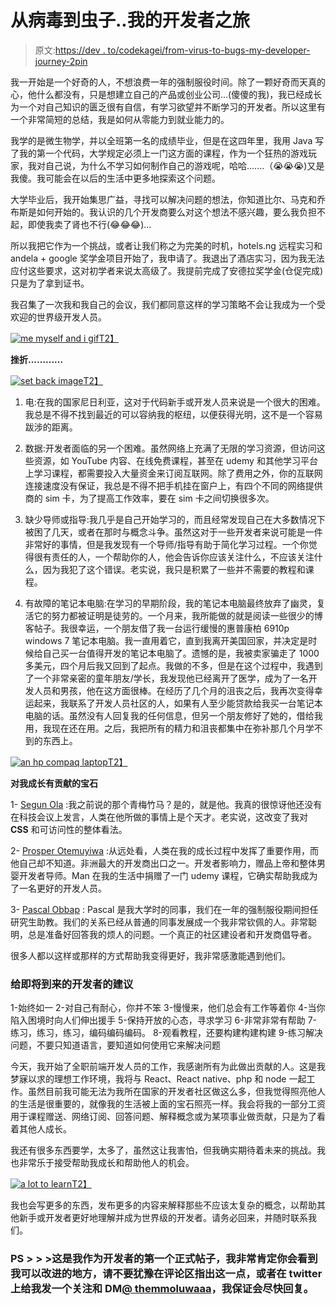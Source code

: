 # 从病毒到虫子..我的开发者之旅

> 原文:[https://dev . to/codekagei/from-virus-to-bugs-my-developer-journey-2pin](https://dev.to/codekagei/from-viruses-to-bugs-my-developer-journey-2pin)

我一开始是一个好奇的人，不想浪费一年的强制服役时间。除了一颗好奇而天真的心，他什么都没有，只是想建立自己的产品或创业公司...(傻傻的我)，我已经成长为一个对自己知识的匮乏很有自信，有学习欲望并不断学习的开发者。所以这里有一个非常简短的总结，我是如何从零能力到就业能力的。

我学的是微生物学，并以全班第一名的成绩毕业，但是在这四年里，我用 Java 写了我的第一个代码，大学规定必须上一门这方面的课程，作为一个狂热的游戏玩家，我对自己说，为什么不学习如何制作自己的游戏呢，哈哈.......（😭😭😭)又是我傻。我可能会在以后的生活中更多地探索这个问题。

大学毕业后，我开始集思广益，寻找可以解决问题的想法，你知道比尔、马克和乔布斯是如何开始的。我认识的几个开发商要么对这个想法不感兴趣，要么我负担不起，即使我卖了肾也不行(😂😂😂)...

所以我把它作为一个挑战，或者让我们称之为完美的时机，hotels.ng 远程实习和 andela + google 奖学金项目开始了，我申请了。我退出了酒店实习，因为我无法应付这些要求，这对初学者来说太高级了。我提前完成了安德拉奖学金(仓促完成)只是为了拿到证书。

我召集了一次我和我自己的会议，我们都同意这样的学习策略不会让我成为一个受欢迎的世界级开发人员。

[![me myself and i gif](../Images/31e7f858508493515b4ad517fd2a9264.png)T2】](https://res.cloudinary.com/practicaldev/image/fetch/s--pHuqfCDq--/c_limit%2Cf_auto%2Cfl_progressive%2Cq_auto%2Cw_880/https://image.shutterstock.com/image-photo/me-myself-i-text-lightbox-260nw-722718943.jpg)

**挫折............**

[![set back image](../Images/4437228e7e181edc1fb6df6467b1ecf5.png)T2】](https://res.cloudinary.com/practicaldev/image/fetch/s--7KNROTnw--/c_limit%2Cf_auto%2Cfl_progressive%2Cq_auto%2Cw_880/https://previews.123rf.com/images/dirkercken/dirkercken1301/dirkercken130100065/17411469-obstacle-ahead-caution-for-danger-take-the-challenge-avoid-and-overcome-the-problem-prepare-for-diff.jpg)

1.  电:在我的国家尼日利亚，这对于代码新手或开发人员来说是一个很大的困难。我总是不得不找到最近的可以容纳我的枢纽，以便获得光明，这不是一个容易跋涉的距离。

2.  数据:开发者面临的另一个困难。虽然网络上充满了无限的学习资源，但访问这些资源，如 YouTube 内容、在线免费课程，甚至在 udemy 和其他学习平台上学习课程，都需要投入大量资金来订阅互联网。除了费用之外，你的互联网连接速度没有保证，我总是不得不把手机挂在窗户上，有四个不同的网络提供商的 sim 卡，为了提高工作效率，要在 sim 卡之间切换很多次。

3.  缺少导师或指导:我几乎是自己开始学习的，而且经常发现自己在大多数情况下被困了几天，或者在那时与概念斗争。虽然这对于一些开发者来说可能是一件非常好的事情，但是我发现有一个导师/指导有助于简化学习过程。一个你觉得很有责任的人，一个帮助你的人，他会告诉你应该关注什么，不应该关注什么，因为我犯了这个错误。老实说，我只是积累了一些并不需要的教程和课程。

4.  有故障的笔记本电脑:在学习的早期阶段，我的笔记本电脑最终放弃了幽灵，复活它的努力都被证明是徒劳的。一个月来，我所能做的就是阅读一些很少的博客帖子。我很幸运，一个朋友借了我一台运行缓慢的惠普康柏 6910p windows 7 笔记本电脑。我一直用着它，直到我离开美国回家，并决定是时候给自己买一台值得开发的笔记本电脑了。遗憾的是，我被卖家骗走了 1000 多美元，四个月后我又回到了起点。我做的不多，但是在这个过程中，我遇到了一个非常亲密的童年朋友/学长，我发现他已经离开了医学，成为了一名开发人员和男孩，他在这方面很棒。在经历了几个月的沮丧之后，我再次变得幸运起来，我联系了开发人员社区的人，如果有人至少能贷款给我买一台笔记本电脑的话。虽然没有人回复我的任何信息，但另一个朋友修好了她的，借给我用，我现在还在用。之后，我把所有的精力和沮丧都集中在弥补那几个月学不到的东西上。

[![an hp compaq laptop](../Images/46cf750de869bb946521f39e3151ec1d.png)T2】](https://res.cloudinary.com/practicaldev/image/fetch/s--KDt8gXr---/c_limit%2Cf_auto%2Cfl_progressive%2Cq_auto%2Cw_880/https://s3-us-west-2.amazonaws.com/usedphotosuk/107276303_614.jpg)

**对我成长有贡献的宝石**

1- [Segun Ola](https://twitter.com/segunolalive) :我之前说的那个青梅竹马？是的，就是他。我真的很惊讶他还没有在科技会议上发言，人类在他所做的事情上是个天才。老实说，这改变了我对 **CSS** 和可访问性的整体看法。

2- [Prosper Otemuyiwa](https://twitter.com/unicodeveloper) :从远处看，人类在我的成长过程中发挥了重要作用，而他自己却不知道。非洲最大的开发商出口之一。开发者影响力，赠品上帝和整体男婴开发者导师。Man 在我的生活中捐赠了一门 udemy 课程，它确实帮助我成为了一名更好的开发人员。

3- [Pascal Obbap](https://twitter.com/_obbap) : Pascal 是我大学时的同事，我们在一年的强制服役期间担任研究生助教。我们的关系已经从普通的同事发展成一个我非常钦佩的人。非常聪明，总是准备好回答我的烦人的问题。一个真正的社区建设者和开发商倡导者。

很多人都以这样或那样的方式帮助我变得更好，我非常感激能遇到他们。

### [](#advice-to-upcoming-devs)给即将到来的开发者的建议

1-始终如一
2-对自己有耐心，你并不笨
3-慢慢来，他们总会有工作等着你
4-当你陷入困境时向人们伸出援手
5-保持开放的心态，寻求学习
6-非常非常有帮助
7-练习，练习，练习，编码编码编码。
8-观看教程，还要构建构建构建
9-练习解决问题，不要只知道语言，要知道如何使用它来解决问题

今天，我开始了全职前端开发人员的工作，我感谢所有为此做出贡献的人。这是我梦寐以求的理想工作环境，我将与 React、React native、php 和 node 一起工作。虽然目前我可能无法为我所在国家的开发者社区做这么多，但我觉得照亮他人的生活是很重要的，就像我的生活被上面的宝石照亮一样。我会将我的一部分工资用于课程赠送、网络订阅、回答问题、解释概念或为某项事业做贡献，只是为了看着其他人成长。

我还有很多东西要学，太多了，虽然这让我害怕，但我确实期待着未来的挑战。我也非常乐于接受帮助我成长和帮助他人的机会。

[![a lot to learn](../Images/edc843e59f7bfecb9e22977114c4741f.png)T2】](https://res.cloudinary.com/practicaldev/image/fetch/s--E3LuTypt--/c_limit%2Cf_auto%2Cfl_progressive%2Cq_auto%2Cw_880/https://media.boingboing.net/wp-content/uploads/2015/05/lean.jpg)

我也会写更多的东西，发布更多的内容来解释那些不应该太复杂的概念，以帮助其他新手或开发者更好地理解并成为世界级的开发者。请务必回来，并随时联系我们。

### [](#psgtgtgt-this-is-my-first-official-post-as-a-developer-i-am-very-certain-you-would-see-things-i-could-improve-on-please-do-not-hesitate-to-point-this-out-in-the-comment-section-or-shoot-me-a-follow-and-dm-on-twitter-themmyloluwaaa-and-i-promise-to-follow-back-and-reply-as-soon-as-i-can)PS > > >这是我作为开发者的第一个正式帖子，我非常肯定你会看到我可以改进的地方，请不要犹豫在评论区指出这一点，或者在 twitter 上给我发一个关注和 DM[@ themmoluwaaa](https://twitter.com/THEMMYLOLUWAAA)，我保证会尽快回复。